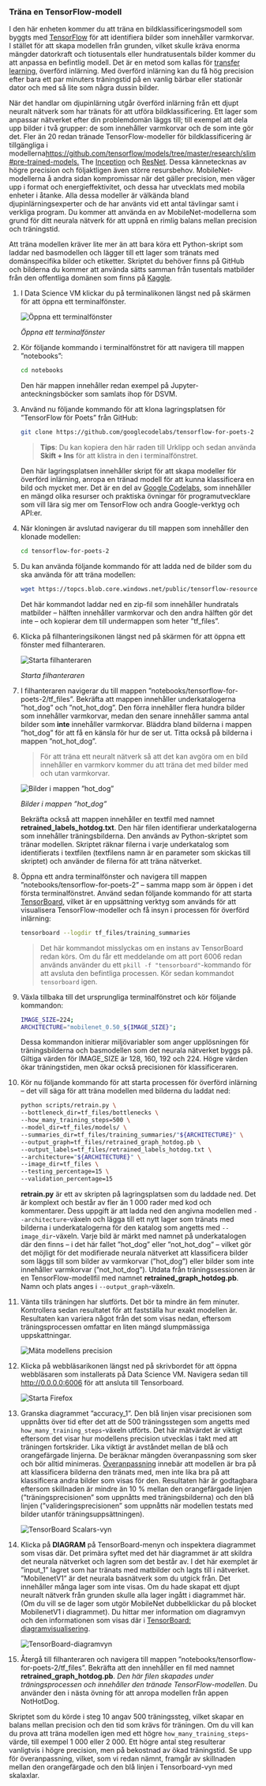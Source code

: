 ### <a name="train-a-tensorflow-model"></a>Träna en TensorFlow-modell

I den här enheten kommer du att träna en bildklassificeringsmodell som byggts med [TensorFlow](https://www.tensorflow.org/) för att identifiera bilder som innehåller varmkorvar. I stället för att skapa modellen från grunden, vilket skulle kräva enorma mängder datorkraft och tiotusentals eller hundratusentals bilder kommer du att anpassa en befintlig modell. Det är en metod som kallas för [transfer learning](https://en.wikipedia.org/wiki/Transfer_learning), överförd inlärning. Med överförd inlärning kan du få hög precision efter bara ett par minuters träningstid på en vanlig bärbar eller stationär dator och med så lite som några dussin bilder.

När det handlar om djupinlärning utgår överförd inlärning från ett djupt neuralt nätverk som har tränats för att utföra bildklassificering. Ett lager som anpassar nätverket efter din problemdomän läggs till; till exempel att dela upp bilder i två grupper: de som innehåller varmkorvar och de som inte gör det. Fler än 20 redan tränade TensorFlow-modeller för bildklassificering är tillgängliga i modellerna<https://github.com/tensorflow/models/tree/master/research/slim#pre-trained-models.> The [Inception](https://arxiv.org/abs/1512.00567) och [ResNet](https://towardsdatascience.com/an-overview-of-resnet-and-its-variants-5281e2f56035). Dessa kännetecknas av högre precision och följaktligen även större resursbehov. MobileNet-modellerna å andra sidan kompromissar när det gäller precision, men väger upp i format och energieffektivitet, och dessa har utvecklats med mobila enheter i åtanke. Alla dessa modeller är välkända bland djupinlärningsexperter och de har använts vid ett antal tävlingar samt i verkliga program. Du kommer att använda en av MobileNet-modellerna som grund för ditt neurala nätverk för att uppnå en rimlig balans mellan precision och träningstid.

Att träna modellen kräver lite mer än att bara köra ett Python-skript som laddar ned basmodellen och lägger till ett lager som tränats med domänspecifika bilder och etiketter. Skriptet du behöver finns på GitHub och bilderna du kommer att använda sätts samman från tusentals matbilder från den offentliga domänen som finns på [Kaggle](https://www.kaggle.com).

1. I Data Science VM klickar du på terminalikonen längst ned på skärmen för att öppna ett terminalfönster.

    ![Öppna ett terminalfönster](../media-draft/3-launch-terminal.png)

    _Öppna ett terminalfönster_

1. Kör följande kommando i terminalfönstret för att navigera till mappen ”notebooks”:

    ```bash
    cd notebooks
    ```
    Den här mappen innehåller redan exempel på Jupyter-anteckningsböcker som samlats ihop för DSVM.

1. Använd nu följande kommando för att klona lagringsplatsen för ”TensorFlow för Poets” från GitHub:

    ```bash
    git clone https://github.com/googlecodelabs/tensorflow-for-poets-2
    ```
    > **Tips**: Du kan kopiera den här raden till Urklipp och sedan använda **Skift + Ins** för att klistra in den i terminalfönstret.

    Den här lagringsplatsen innehåller skript för att skapa modeller för överförd inlärning, anropa en tränad modell för att kunna klassificera en bild och mycket mer. Det är en del av [Google Codelabs](https://codelabs.developers.google.com/), som innehåller en mängd olika resurser och praktiska övningar för programutvecklare som vill lära sig mer om TensorFlow och andra Google-verktyg och API:er.

1. När kloningen är avslutad navigerar du till mappen som innehåller den klonade modellen:

    ```bash
    cd tensorflow-for-poets-2
    ```

1. Du kan använda följande kommando för att ladda ned de bilder som du ska använda för att träna modellen:

    ```bash
    wget https://topcs.blob.core.windows.net/public/tensorflow-resources.zip -O temp.zip; unzip temp.zip -d tf_files; rm temp.zip
    ```

    Det här kommandot laddar ned en zip-fil som innehåller hundratals matbilder – hälften innehåller varmkorvar och den andra hälften gör det inte – och kopierar dem till undermappen som heter ”tf_files”.

1. Klicka på filhanteringsikonen längst ned på skärmen för att öppna ett fönster med filhanteraren.

    ![Starta filhanteraren](../media-draft/3-launch-file-manager.png)

    _Starta filhanteraren_

1. I filhanteraren navigerar du till mappen ”notebooks/tensorflow-for-poets-2/tf_files”. Bekräfta att mappen innehåller underkatalogerna ”hot_dog” och ”not_hot_dog”. Den förra innehåller flera hundra bilder som innehåller varmkorvar, medan den senare innehåller samma antal bilder som **inte** innehåller varmkorvar. Bläddra bland bilderna i mappen ”hot_dog” för att få en känsla för hur de ser ut. Titta också på bilderna i mappen ”not_hot_dog”.

    > För att träna ett neuralt nätverk så att det kan avgöra om en bild innehåller en varmkorv kommer du att träna det med bilder med och utan varmkorvar.

    ![Bilder i mappen ”hot_dog”](../media-draft/3-hot-dog-images.png)

    *Bilder i mappen ”hot_dog”*

    Bekräfta också att mappen innehåller en textfil med namnet **retrained_labels_hotdog.txt**. Den här filen identifierar underkatalogerna som innehåller träningsbilderna. Den används av Python-skriptet som tränar modellen. Skriptet räknar filerna i varje underkatalog som identifierats i textfilen (textfilens namn är en parameter som skickas till skriptet) och använder de filerna för att träna nätverket.

1. Öppna ett andra terminalfönster och navigera till mappen ”notebooks/tensorflow-for-poets-2” – samma mapp som är öppen i det första terminalfönstret. Använd sedan följande kommando för att starta [TensorBoard](https://www.tensorflow.org/programmers_guide/summaries_and_tensorboard), vilket är en uppsättning verktyg som används för att visualisera TensorFlow-modeller och få insyn i processen för överförd inlärning:

     ```bash
     tensorboard --logdir tf_files/training_summaries
     ```

     > Det här kommandot misslyckas om en instans av TensorBoard redan körs. Om du får ett meddelande om att port 6006 redan används använder du ett ```pkill -f "tensorboard"```-kommando för att avsluta den befintliga processen. Kör sedan kommandot ```tensorboard``` igen.

1. Växla tillbaka till det ursprungliga terminalfönstret och kör följande kommandon:

    ```bash
    IMAGE_SIZE=224;
    ARCHITECTURE="mobilenet_0.50_${IMAGE_SIZE}";
    ```

    Dessa kommandon initierar miljövariabler som anger upplösningen för träningsbilderna och basmodellen som det neurala nätverket byggs på. Giltiga värden för IMAGE_SIZE är 128, 160, 192 och 224. Högre värden ökar träningstiden, men ökar också precisionen för klassificeraren.

1. Kör nu följande kommando för att starta processen för överförd inlärning – det vill säga för att träna modellen med bilderna du laddat ned:

    ```bash
    python scripts/retrain.py \
    --bottleneck_dir=tf_files/bottlenecks \
    --how_many_training_steps=500 \
    --model_dir=tf_files/models/ \
    --summaries_dir=tf_files/training_summaries/"${ARCHITECTURE}" \
    --output_graph=tf_files/retrained_graph_hotdog.pb \
    --output_labels=tf_files/retrained_labels_hotdog.txt \
    --architecture="${ARCHITECTURE}" \
    --image_dir=tf_files \
    --testing_percentage=15 \
    --validation_percentage=15
    ```

    **retrain.py** är ett av skripten på lagringsplatsen som du laddade ned. Det är komplext och består av fler än 1 000 rader med kod och kommentarer. Dess uppgift är att ladda ned den angivna modellen med ```--architecture```-växeln och lägga till ett nytt lager som tränats med bilderna i underkatalogerna för den katalog som angetts med ```--image_dir```-växeln. Varje bild är märkt med namnet på underkatalogen där den finns – i det här fallet ”hot_dog” eller ”not_hot_dog” – vilket gör det möjligt för det modifierade neurala nätverket att klassificera bilder som läggs till som bilder av varmkorvar (”hot_dog”) eller bilder som inte innehåller varmkorvar (”not_hot_dog”). Utdata från träningssessionen är en TensorFlow-modellfil med namnet **retrained_graph_hotdog.pb**. Namn och plats anges i ```--output_graph```-växeln.

1. Vänta tills träningen har slutförts. Det bör ta mindre än fem minuter. Kontrollera sedan resultatet för att fastställa hur exakt modellen är. Resultaten kan variera något från det som visas nedan, eftersom träningsprocessen omfattar en liten mängd slumpmässiga uppskattningar.

      ![Mäta modellens precision](../media-draft/3-running-transfer-learning.png)

1. Klicka på webbläsarikonen längst ned på skrivbordet för att öppna webbläsaren som installerats på Data Science VM. Navigera sedan till <http://0.0.0.0:6006> för att ansluta till Tensorboard.

    ![Starta Firefox](../media-draft/3-launch-firefox.png)

1. Granska diagrammet ”accuracy_1”. Den blå linjen visar precisionen som uppnåtts över tid efter det att de 500 träningsstegen som angetts med ```how_many_training_steps```-växeln utförts. Det här mätvärdet är viktigt eftersom det visar hur modellens precision utvecklas i takt med att träningen fortskrider. Lika viktigt är avståndet mellan de blå och orangefärgade linjerna. De beräknar mängden överanpassning som sker och bör alltid minimeras. [Överanpassning](https://en.wikipedia.org/wiki/Overfitting) innebär att modellen är bra på att klassificera bilderna den tränats med, men inte lika bra på att klassificera andra bilder som visas för den. Resultaten här är godtagbara eftersom skillnaden är mindre än 10 % mellan den orangefärgade linjen (”träningsprecisionen” som uppnåtts med träningsbilderna) och den blå linjen (”valideringsprecisionen” som uppnåtts när modellen testats med bilder utanför träningsuppsättningen).

    ![TensorBoard Scalars-vyn](../media-draft/3-tensorboard-scalars.png)

1. Klicka på **DIAGRAM** på TensorBoard-menyn och inspektera diagrammet som visas där. Det primära syftet med det här diagrammet är att skildra det neurala nätverket och lagren som det består av. I det här exemplet är ”input_1” lagret som har tränats med matbilder och lagts till i nätverket. ”MobilenetV1” är det neurala basnätverk som du utgick från. Det innehåller många lager som inte visas. Om du hade skapat ett djupt neuralt nätverk från grunden skulle alla lager ingått i diagrammet här. (Om du vill se de lager som utgör MobileNet dubbelklickar du på blocket MobilenetV1 i diagrammet). Du hittar mer information om diagramvyn och den informationen som visas där i [TensorBoard: diagramvisualisering](https://www.tensorflow.org/programmers_guide/graph_viz).

    ![TensorBoard-diagramvyn](../media-draft/3-tensorboard-graphs.png)

1. Återgå till filhanteraren och navigera till mappen ”notebooks/tensorflow-for-poets-2/tf_files”. Bekräfta att den innehåller en fil med namnet **retrained_graph_hotdog.pb**. *Den här filen skapades under träningsprocessen och innehåller den tränade TensorFlow-modellen*. Du använder den i nästa övning för att anropa modellen från appen NotHotDog.

Skriptet som du körde i steg 10 angav 500 träningssteg, vilket skapar en balans mellan precision och den tid som krävs för träningen. Om du vill kan du prova att träna modellen igen med ett högre ```how_many_training_steps```-värde, till exempel 1 000 eller 2 000. Ett högre antal steg resulterar vanligtvis i högre precision, men på bekostnad av ökad träningstid. Se upp för överanpassning, vilket, som vi redan nämnt, framgår av skillnaden mellan den orangefärgade och den blå linjen i Tensorboard-vyn med skalaxlar.